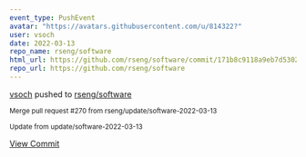 ```yaml
---
event_type: PushEvent
avatar: "https://avatars.githubusercontent.com/u/814322?"
user: vsoch
date: 2022-03-13
repo_name: rseng/software
html_url: https://github.com/rseng/software/commit/171b8c9118a9eb7d53029dde5a8251765d2055bf
repo_url: https://github.com/rseng/software
---
```


<a href='https://github.com/vsoch' target='_blank'>vsoch</a> pushed to <a href='https://github.com/rseng/software' target='_blank'>rseng/software</a>

<small>Merge pull request #270 from rseng/update/software-2022-03-13

Update from update/software-2022-03-13</small>

<a href='https://github.com/rseng/software/commit/171b8c9118a9eb7d53029dde5a8251765d2055bf' target='_blank'>View Commit</a>